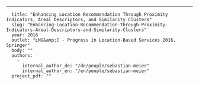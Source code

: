 ---
      title: "Enhancing Location Recommendation Through Proximity Indicators, Areal Descriptors, and Similarity Clusters"
      slug: "Enhancing-Location-Recommendation-Through-Proximity-Indicators-Areal-Descriptors-and-Similarity-Clusters"
      year: 2016
      outlet: "LNG&amp;C - Progress in Location-Based Services 2016, Springer"
      body: ""
      authors:
        - 
          internal_author_de: "/de/people/sebastian-meier"
          internal_author_en: "/en/people/sebastian-meier"
      project_pdf: ""
      